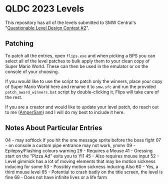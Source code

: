 # QLDC 2023 Levels

This repository has all of the levels submitted to SMW Central's "[Questionable Level Design Contest #2](https://smwc.me/t/123442)".

## Patching

To patch all the entries, open `flips.exe` and when picking a BPS you can select all of the level patches to bulk apply them to your clean copy of Super Mario World. These can then be used in the emulator or on the console of your choosing.

If you would like to use the script to patch only the winners, place your copy of Super Mario World here and rename it to `smw.sfc` and run the provided `patch_award_winners.bat` script by double-clicking it, Flips will take care of the rest.

If you are a creator and would like to update your level patch, do reach out to me ([AmperSam](https://www.smwcentral.net/?p=profile&id=41223)) and I will do my best to include it here.

## Notes About Particular Entries

04 - may softlock if you hit the one message sprite before the boss fight
07 - on console a custom pipe entrance may not work, ymmv
09 - Epilepsy/Flashing colours warning
29 - Requires a Mouse
41 - Oressing start on the "Pizza Ad" exits you to YI1
45 - Also requires mouse input
52 - Level gimmick has a lot of moving elements that may be motion sickness inducing for some
53 - Possibly motion sickness inducing Also
60 - Yes, a third mouse level
65 - Potential to crash badly on the title screen, the level is fine
68 - Does not have infinite lives or a life farm